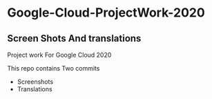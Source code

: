 # Google-Cloud-ProjectWork-2020
## Screen Shots And translations
Project work For Google Cloud 2020  


 This repo contains Two commits 
 - Screenshots 
 - Translations
